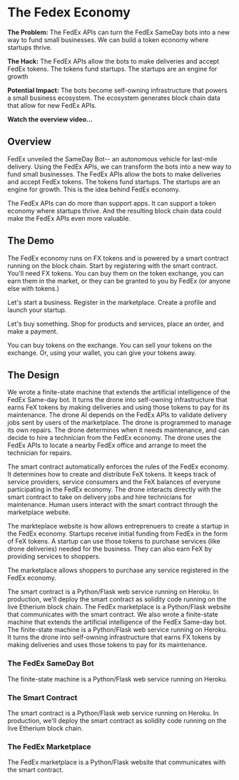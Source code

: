 # The Fedex Economy
**The Problem:** The FedEx APIs can turn the FedEx SameDay bots into a new way to fund small businesses. We can build a token economy where startups thrive. 

**The Hack:** The FedEx APIs allow the bots to make deliveries and accept FedEx tokens. The tokens fund startups. The startups are an engine for growth

**Potential Impact:** The bots become self-owning infrastructure that powers a small business ecosystem. The ecosystem generates block chain data that allow for new FedEx APIs.

**Watch the overview video...**

## Overview
FedEx unveiled the SameDay Bot-- an autonomous vehicle for last-mile delivery. Using the FedEx APIs, we can transform the bots into a new way to fund small businesses. The FedEx APIs allow the bots to make deliveries and accept FedEx tokens. The tokens fund startups. The startups are an engine for growth. This is the idea behind FedEx economy. 

The FedEx APIs can do more than support apps. It can support a token economy where startups thrive.  And the resulting block chain data could make the FedEx APIs even more valuable.

## The Demo
The FedEx economy runs on FX tokens and is powered by a smart contract running on the block chain. Start by registering with the smart contract. You'll need FX tokens. You can buy them on the token exchange, you can earn them in the market, or they can be granted to you by FedEx (or anyone else with tokens.)

Let's start a business. Register in the marketplace. Create a profile and launch your startup. 

Let's buy something. Shop for products and services, place an order, and make a payment.

You can buy tokens on the exchange. You can sell your tokens on the exchange. Or, using your wallet, you can give your tokens away.

## The Design

We wrote a finite-state machine that extends the artificial intelligence of the FedEx Same-day bot. It turns the drone into self-owning infrastructure that earns FeX tokens by making deliveries and using those tokens to pay for its maintenance. The drone AI depends on the FedEx APIs to validate delivery jobs sent by users of the marketplace. The drone is programmed to manage its own repairs. The drone determines when it needs maintenance, and can decide to hire a technician from the FedEx economy.  The drone uses the FedEx APIs to locate a nearby FedEx office and arrange to meet the technician for repairs.

The smart contract automatically enforces the rules of the FedEx economy. It determines how to create and distribute FeX tokens. It keeps track of service providers, service consumers and the FeX balances of everyone participating in the FedEx economy. The drone interacts directly with the smart contract to take on delivery jobs and hire technicians for maintenance. Human users interact with the smart contract through the marketplace website.

The markteplace website is how allows entreprenuers to create a startup in the FedEx economy. Startups receive initial funding from FedEx in the form of FeX tokens. A startup can use those tokens to purchase services (like drone deliveries) needed for the business. They can also earn FeX by providing services to shoppers.

The marketplace allows shoppers to purchase any service registered in the FedEx economy. 

The smart contract is a Python/Flask web service running on Heroku. In production, we'll deploy the smart contract as solidity code running on the live Etherium block chain. The FedEx marketplace is a Python/Flask website that communicates with the smart contract. We also wrote a finite-state machine that extends the artificial intelligence of the FedEx Same-day bot. The finite-state machine is a Python/Flask web service running on Heroku. It turns the drone into self-owning infrastructure that earns FX tokens by making deliveries and uses those tokens to pay for its maintenance.

### The FedEx SameDay Bot

The finite-state machine is a Python/Flask web service running on Heroku.

### The Smart Contract

The smart contract is a Python/Flask web service running on Heroku. In production, we'll deploy the smart contract as solidity code running on the live Etherium block chain.

### The FedEx Marketplace

The FedEx marketplace is a Python/Flask website that communicates with the smart contract.
